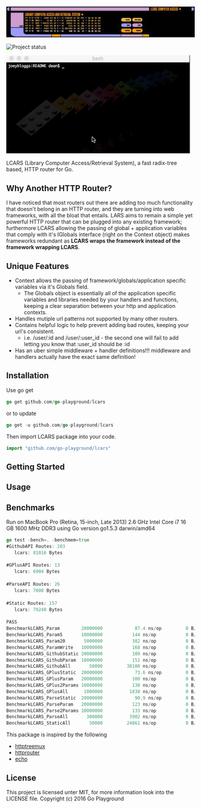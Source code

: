 ![LCARS Logo](logo.png)

![Project status](http://img.shields.io/status/experimental.png?color=red)

![test gif](examples/README/test.gif)


LCARS (Library Computer Access/Retrieval System), a fast radix-tree based, HTTP router for Go.

Why Another HTTP Router?
------------------------
I have noticed that most routers out there are adding too much functionality that doesn't belong in an HTTP router, and they are turning into web frameworks, with all the bloat that entails. LARS aims to remain a simple yet powerful HTTP router that can be plugged into any existing framework; furthermore LCARS allowing the passing of global + application variables that comply with it's IGlobals interface (right on the Context object) makes frameworks redundant as **LCARS wraps the framework instead of the framework wrapping LCARS**.<add link to an example here>

Unique Features 
--------------
* Context allows the passing of framework/globals/application specific variables via it's Globals field.
  * The Globals object is essentially all of the application specific variables and libraries needed by your handlers and functions, keeping a clear separation between your http and application contexts.
* Handles mutiple url patterns not supported by many other routers.
* Contains helpful logic to help prevent adding bad routes, keeping your url's consistent.
  * i.e. /user/:id and /user/:user_id - the second one will fail to add letting you know that :user_id should be :id
* Has an uber simple middleware + handler definitions!!! middleware and handlers actually have the exact same definition!



Installation
-----------

Use go get 

```go
go get github.com/go-playground/lcars
``` 

or to update

```go
go get -u github.com/go-playground/lcars
``` 

Then import LCARS package into your code.

```go
import "github.com/go-playground/lcars"
``` 

Getting Started
----------------

Usage
------

Benchmarks
-----------
Run on MacBook Pro (Retina, 15-inch, Late 2013) 2.6 GHz Intel Core i7 16 GB 1600 MHz DDR3 using Go version go1.5.3 darwin/amd64


```go
go test -bench=. -benchmem=true
#GithubAPI Routes: 203
   lcars: 81016 Bytes

#GPlusAPI Routes: 13
   lcars: 6904 Bytes

#ParseAPI Routes: 26
   lcars: 7808 Bytes

#Static Routes: 157
   lcars: 79240 Bytes

PASS
BenchmarkLCARS_Param       	20000000	        87.4 ns/op	       0 B/op	       0 allocs/op
BenchmarkLCARS_Param5      	10000000	       144 ns/op	       0 B/op	       0 allocs/op
BenchmarkLCARS_Param20     	 5000000	       382 ns/op	       0 B/op	       0 allocs/op
BenchmarkLCARS_ParamWrite  	10000000	       168 ns/op	       0 B/op	       0 allocs/op
BenchmarkLCARS_GithubStatic	20000000	       109 ns/op	       0 B/op	       0 allocs/op
BenchmarkLCARS_GithubParam 	10000000	       151 ns/op	       0 B/op	       0 allocs/op
BenchmarkLCARS_GithubAll   	   50000	     38100 ns/op	       0 B/op	       0 allocs/op
BenchmarkLCARS_GPlusStatic 	20000000	        73.6 ns/op	       0 B/op	       0 allocs/op
BenchmarkLCARS_GPlusParam  	20000000	       100 ns/op	       0 B/op	       0 allocs/op
BenchmarkLCARS_GPlus2Params	10000000	       138 ns/op	       0 B/op	       0 allocs/op
BenchmarkLCARS_GPlusAll    	 1000000	      1838 ns/op	       0 B/op	       0 allocs/op
BenchmarkLCARS_ParseStatic 	20000000	        90.9 ns/op	       0 B/op	       0 allocs/op
BenchmarkLCARS_ParseParam  	20000000	       123 ns/op	       0 B/op	       0 allocs/op
BenchmarkLCARS_Parse2Params	10000000	       133 ns/op	       0 B/op	       0 allocs/op
BenchmarkLCARS_ParseAll    	  300000	      3902 ns/op	       0 B/op	       0 allocs/op
BenchmarkLCARS_StaticAll   	   50000	     24861 ns/op	       0 B/op	       0 allocs/op

```

This package is inspired by the following 
- [httptreemux](https://github.com/dimfeld/httptreemux)
- [httprouter](https://github.com/julienschmidt/httprouter)
- [echo](https://github.com/labstack/echo)

License 
--------
This project is licensed unter MIT, for more information look into the LICENSE file.
Copyright (c) 2016 Go Playground


